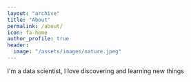 ```yaml
---
layout: "archive"
title: "About"
permalink: /about/
icon: fa-home
author_profile: true
header:
  image: "/assets/images/nature.jpeg"
---
```




I'm a data scientist, I love discovering and learning new things
